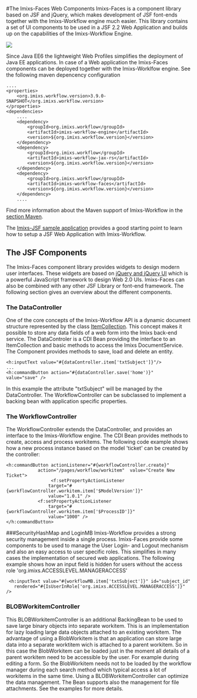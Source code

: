 #The Imixs-Faces Web Components
Imixs-Faces is a component library based on JSF and jQuery, which makes development of JSF font-ends together with the Imixs-Workflow engine much easier. This library contains a set of UI components to be used in a JSF 2.2 Web Application and builds up on the capabilities of the Imixs-Workflow Engine.
 
<img src="../images/webtools/imixs-architecture_web.png"/>
 
Since Java EE6 the lightweight Web Profiles simplifies the deployment of Java EE applications. In case of a Web application the Imixs-Faces components can be deployed together with the Imixs-Worklfow engine. See the following maven depencency configuration 


	....
	<properties>
		<org.imixs.workflow.version>3.9.0-SNAPSHOT</org.imixs.workflow.version>
	</properties>
	<dependencies>
		....
		<dependency>
			<groupId>org.imixs.workflow</groupId>
			<artifactId>imixs-workflow-engine</artifactId>
			<version>${org.imixs.workflow.version}</version>
		</dependency>
		<dependency>
			<groupId>org.imixs.workflow</groupId>
			<artifactId>imixs-workflow-jax-rs</artifactId>
			<version>${org.imixs.workflow.version}</version>
		</dependency>
		<dependency>
			<groupId>org.imixs.workflow</groupId>
			<artifactId>imixs-workflow-faces</artifactId>
			<version>${org.imixs.workflow.version}</version>
		</dependency>
		....

Find more information about the Maven support of Imixs-Workflow in the [section Maven](../maven.html). 

The [Imixs-JSF sample application](../sampleapplication.html) provides a good starting point to learn how to setup a JSF Web Application with Imixs-Workflow.


## The JSF Components 
The Imixs-Faces  component library provides widgets to design modern user interfaces. These widgets are based on [jQuery and jQuery UI](http://jquery.com/) which is a powerful JavaScript framework to design Web 2.0 UIs. Imixs-Faces can also be combined with any other JSF Library or font-end framework. The following section gives an overview about the different components. 
 
 
 
### The DataController
One of the core concepts of the Imixs-Workflow API is a dynamic document structure represented by the class [ItemCollection](../core/itemcollection.html).
This concept makes it possible to store any data fields of a web form into the Imixs back-end service. The DataControler is a CDI Bean providing the interface to an ItemCollection and basic methods to access the Imixs DocumentService. The Component provides methods to save, load and delete an entity.

	<h:inputText value="#{dataController.item['txtSubject']}"/>
	...
	<h:commandButton action="#{dataController.save('home')}"	value="save" />
						  
In this example the attribute "txtSubject" will be managed by the DataController. The WorkflowController can be subclassed to implement a backing bean with application specific properties.

 
### The WorkflowController
The WorkflowController extends the DataController, and provides an interface to the Imixs-Workflow engine. The CDI Bean provides methods to create, access and process workitems. The following code example shows how a new process instance based on the model 'ticket' can be created by the controller:

	<h:commandButton actionListener="#{workflowController.create}"
				action="/pages/workflow/workitem"  value="Create New Ticket">
					 <f:setPropertyActionListener
					target="#{workflowController.workitem.item['$ModelVersion']}"
					value="1.0.1" />
				<f:setPropertyActionListener
					target="#{workflowController.workitem.item['$ProcessID']}"
					value="1000" />
	</h:commandButton>

  
 
###SecurityHashMap and LoginMB
Imixs-Workflow provides a strong security management inside a single process. Imixs-Faces provide some components to be used to manage the User Login- and Logout mechanism and also an easy access to user specific 
roles. This simplifies in many cases the implementation of secured web applications.  The following example shows how an input field is hidden for users without the access  role 'org.imixs.ACCESSLEVEL.MANAGERACCESS' 
 
	 <h:inputText value="#{workflowMB.item['txtSubject']}" id="subject_id"
	   rendered="#{IsUserInRole['org.imixs.ACCESSLEVEL.MANAGERACCESS']}" />
 
  
### BLOBWorkitemController
This BLOBWorkitemController is an additional BackingBean to be used to save large binary objects into   separate workitem. This is an implementation for lazy loading large data objects attached to an existing workitem. The advantage of using a BlobWorkitem is that an application can store large data into a separate
worktitem wich is attached to a parent workitem. So in this case the BlobWorkitem can be loaded just   in the moment all details of a parent workitem need to be accessible by the user. For example during  editing a form. So the BlobWorkitem needs not to be loaded by the workflow manager during each search method which typical access a lot of workitems in the same time. Using a BLOBWorkitemController can optimize the data management. The Bean supports also the management for file attachments. See the examples for more details.



  
    

